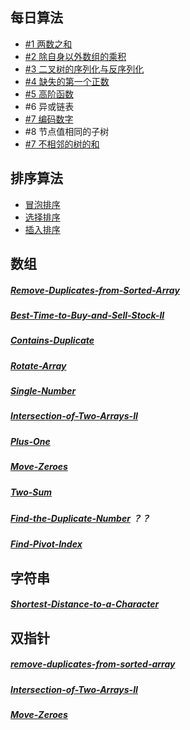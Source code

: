 ## 每日算法

- [#1 两数之和](./#1)
- [#2 除自身以外数组的乘积](./#2)
- [#3 二叉树的序列化与反序列化](./#3)
- [#4 缺失的第一个正数](./#4)
- [#5 高阶函数](./#5)
- #6 异或链表
- [#7 编码数字](./#7)
- #8 节点值相同的子树
- [#7 不相邻的树的和](./#9)

## 排序算法

- [冒泡排序](./sorting/bubble-sort)
- [选择排序](./sorting/insertion-sort)
- [插入排序](./sorting/selection-sort)


## 数组
##### [Remove-Duplicates-from-Sorted-Array](./leetcode/Remove-Duplicates-from-Sorted-Array.ts)
##### [Best-Time-to-Buy-and-Sell-Stock-II](./leetcode/Best-Time-to-Buy-and-Sell-Stock-II.ts)
##### [Contains-Duplicate](./leetcode/Contains-Duplicate.ts)
##### [Rotate-Array](./leetcode/Rotate-Array.ts)
##### [Single-Number](./leetcode/Single-Number.ts)
##### **[Intersection-of-Two-Arrays-II](./leetcode/Intersection-of-Two-Arrays-II.ts)**
##### [Plus-One](./leetcode/Plus-One.ts)
##### [Move-Zeroes](./leetcode/Move-Zeroes.ts)
##### [Two-Sum](./leetcode/Two-Sum.ts)
##### [Find-the-Duplicate-Number](./leetcode/Find-the-Duplicate-Number.ts) ？？
##### [Find-Pivot-Index](./leetcode/Find-Pivot-Index.ts)

## 字符串
##### [Shortest-Distance-to-a-Character](./leetcode/Shortest-Distance-to-a-Character.ts)


## 双指针
##### [remove-duplicates-from-sorted-array](./leetcode/Remove-Duplicates-from-Sorted-Array.ts)
##### [Intersection-of-Two-Arrays-II](./leetcode/Intersection-of-Two-Arrays-II.ts)
##### [Move-Zeroes](./leetcode/Move-Zeroes.ts)